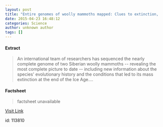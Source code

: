 ```yaml
---
layout: post
title: "Entire genomes of woolly mammoths mapped: Clues to extinction, possibility of bringing mammoths back"
date: 2015-04-23 16:48:12
categories: Science
author: unknown author
tags: []
---
```



#### Extract
>An international team of researchers has sequenced the nearly complete genome of two Siberian woolly mammoths -- revealing the most complete picture to date -- including new information about the species' evolutionary history and the conditions that led to its mass extinction at the end of the Ice Age....

#### Factsheet
>factsheet unavailable

[Visit Link](http://feeds.sciencedaily.com/~r/sciencedaily/~3/gY5LKlcu56o/150423124812.htm)

id:  113810
